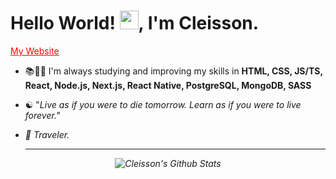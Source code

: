 
<h1>Hello World! <img src="https://raw.githubusercontent.com/kaueMarques/kaueMarques/master/hi.gif" width="30px">, I'm Cleisson. </h1>
       
<p>       
  <a href="https://cleisson.vercel.app" target="blank" style="color: red;">My Website </a>
</p>      
      
<!--- 🔭 I’m currently working on ...-->
- 📚👨‍💻 I'm always studying and improving my skills in <strong>HTML, CSS, JS/TS, React, Node.js, Next.js, React Native, PostgreSQL, MongoDB, SASS </strong>

- ☯︎ "<em>Live as if you were to die tomorrow. Learn as if you were to live forever.<em>"
- 🧳 Traveler.
 
  ---  
  
<div align="center">

![Cleisson's Github Stats](https://github-readme-stats.vercel.app/api?username=cleissonom&show_icons=true&theme=dark)

